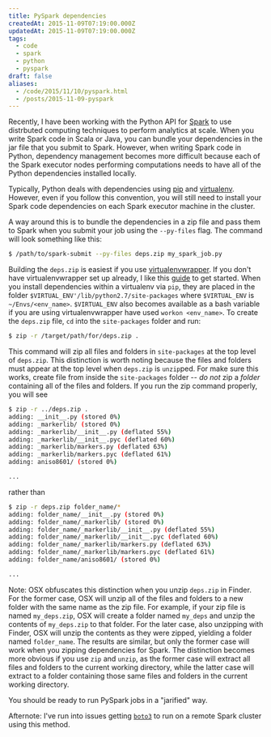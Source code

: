 ```yaml
---
title: PySpark dependencies
createdAt: 2015-11-09T07:19:00.000Z
updatedAt: 2015-11-09T07:19:00.000Z
tags:
  - code
  - spark
  - python
  - pyspark
draft: false
aliases:
  - /code/2015/11/10/pyspark.html
  - /posts/2015-11-09-pyspark
---
```


Recently, I have been working with the Python API for [Spark][pyspark] to use distrbuted computing techniques to perform analytics at scale. When you write Spark code in Scala or Java, you can bundle your dependencies in the jar file that you submit to Spark. However, when writing Spark code in Python, dependency management becomes more difficult because each of the Spark executor nodes performing computations needs to have all of the Python dependencies installed locally.

Typically, Python deals with dependencies using [pip][pip_link] and [virtualenv][virtualenv_link]. However, even if you follow this convention, you will still need to install your Spark code dependencies on each Spark executor machine in the cluster.

A way around this is to bundle the dependencies in a zip file and pass them to Spark when you submit your job using the `--py-files` flag. The command will look something like this:

```sh
$ /path/to/spark-submit --py-files deps.zip my_spark_job.py
```

Building the `deps.zip` is easiest if you use [virtualenvwrapper][virtualenvwrapper_link]. If you don't have virtualenvwrapper set up already, I like this [guide][venv_guide] to get started. When you install dependencies within a virtualenv via `pip`, they are placed in the folder `$VIRTUAL_ENV'/lib/python2.7/site-packages` where `$VIRTUAL_ENV` is `~/Envs/<env_name>`. `$VIRTUAL_ENV` also becomes available as a bash variable if you are using virtualenvwrapper have used `workon <env_name>`. To create the `deps.zip` file, `cd` into the `site-packages` folder and run:

```sh
$ zip -r /target/path/for/deps.zip .
```

This command will zip all files and folders in `site-packages` at the top level of `deps.zip`. This distinction is worth noting because the files and folders must appear at the top level when `deps.zip` is `unzip`ped. For make sure this works, create file from inside the `site-packages` folder -- _do not_ zip a _folder_ containing all of the files and folders. If you run the zip command properly, you will see

```sh
$ zip -r ../deps.zip .
adding: __init__.py (stored 0%)
adding: _markerlib/ (stored 0%)
adding: _markerlib/__init__.py (deflated 55%)
adding: _markerlib/__init__.pyc (deflated 60%)
adding: _markerlib/markers.py (deflated 63%)
adding: _markerlib/markers.pyc (deflated 61%)
adding: aniso8601/ (stored 0%)

...
```

rather than

```sh
$ zip -r deps.zip folder_name/*
adding: folder_name/__init__.py (stored 0%)
adding: folder_name/_markerlib/ (stored 0%)
adding: folder_name/_markerlib/__init__.py (deflated 55%)
adding: folder_name/_markerlib/__init__.pyc (deflated 60%)
adding: folder_name/_markerlib/markers.py (deflated 63%)
adding: folder_name/_markerlib/markers.pyc (deflated 61%)
adding: folder_name/aniso8601/ (stored 0%)

...
```

Note: OSX obfuscates this distinction when you unzip `deps.zip` in Finder. For the former case, OSX will unzip all of the files and folders to a new folder with the same name as the zip file. For example, if your zip file is named `my_deps.zip`, OSX will create a folder named `my_deps` and unzip the contents of `my_deps.zip` to that folder. For the later case, also unzipping with Finder, OSX will unzip the contents as they were zipped, yielding a folder named `folder_name`. The results are similar, but only the former case will work when you zipping dependencies for Spark. The distinction becomes more obvious if you use `zip` and `unzip`, as the former case will extract all files and folders to the current working directory, while the latter case will extract to a folder containing those same files and folders in the current working directory.

You should be ready to run PySpark jobs in a "jarified" way.

Afternote: I've run into issues getting [`boto3`](https://github.com/boto/boto3) to run on a remote Spark cluster using this method.

[pyspark]: http://spark.apache.org/docs/latest/api/python/
[pip_link]: https://pip.readthedocs.org/en/stable/
[virtualenv_link]: https://virtualenv.readthedocs.org/en/latest/
[virtualenvwrapper_link]: https://virtualenvwrapper.readthedocs.org/en/latest/
[venv_guide]: http://mkelsey.com/2013/04/30/how-i-setup-virtualenv-and-virtualenvwrapper-on-my-mac/
